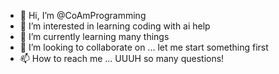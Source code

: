 - 👋 Hi, I’m @CoAmProgramming
- 👀 I’m interested in learning coding with ai help
- 🌱 I’m currently learning many things
- 💞️ I’m looking to collaborate on ... let me start something first
- 📫 How to reach me ... UUUH so many questions! 

<!---
CoAmProgramming/CoAmProgramming is a ✨ special ✨ repository because its `README.md` (this file) appears on your GitHub profile.
You can click the Preview link to take a look at your changes.
--->
